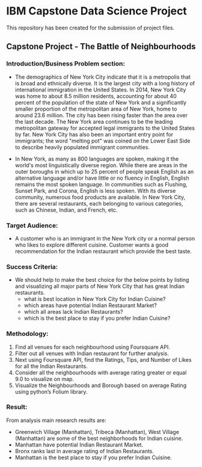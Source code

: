 # IBM Capstone Data Science Project

This repository has been created for the submission of project files. 

## Capstone Project - The Battle of Neighbourhoods 

### Introduction/Business Problem section:
- The demographics of New York City indicate that it is a metropolis that is broad and ethnically diverse. It is the largest city with a long history of international immigration in the United States. In 2014, New York City was home to about 8.5 million residents, accounting for about 40 percent of the population of the state of New York and a significantly smaller proportion of the metropolitan area of New York, home to around 23.6 million. The city has been rising faster than the area over the last decade. The New York area continues to be the leading metropolitan gateway for accepted legal immigrants to the United States by far. New York City has also been an important entry point for immigrants; the word "melting pot" was coined on the Lower East Side to describe heavily populated immigrant communities.

- In New York, as many as 800 languages are spoken, making it the world's most linguistically diverse region. While there are areas in the outer boroughs in which up to 25 percent of people speak English as an alternative language and/or have little or no fluency in English, English remains the most spoken language. In communities such as Flushing, Sunset Park, and Corona, English is less spoken. With its diverse community, numerous food products are available. In New York City, there are several restaurants, each belonging to various categories, such as Chinese, Indian, and French, etc.


### Target Audience:
- A customer who is an immigrant in the New York city or a normal person who likes to explore different cuisine. Customer wants a good recommendation for the Indian restaurant which provide the best taste.

### Success Criteria:
- We should help to make the best choice for the below points by listing and visualizing all major parts of New York City that has great Indian restaurants.
  - what is best location in New York City for Indian Cuisine?
  - which areas have potential Indian Restaurant Market?
  - which all areas lack Indian Restaurants?
  - which is the best place to stay if you prefer Indian Cuisine?
 
 ### Methodology:
 
 1. Find all venues for each neighbourhood using Foursquare API.
 2. Filter out all venues with Indian restaurant for further analysis.
 3. Next using Foursquare API, find the Ratings, Tips, and Number of Likes for all the Indian Restaurants.
 4. Consider all the neighbourhoods with average rating greater or equal 9.0 to visualize on map.
 5. Visualize the Neighbourhoods and Borough based on average Rating using python’s Folium library.

### Result:

From analysis main research results are:
- Greenwich Village (Manhattan), Tribeca (Manhattan), West Village (Manhattan) are some of the best neighborhoods for Indian cuisine.
- Manhattan have potential Indian Restaurant Market.
- Bronx ranks last in average rating of Indian Restaurants.
- Manhattan is the best place to stay if you prefer Indian Cuisine.

